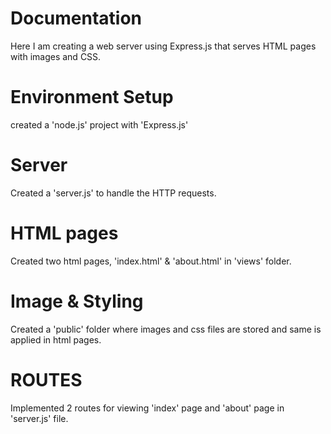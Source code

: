 # Documentation
Here I am creating a web server using Express.js that serves HTML pages with images and CSS.

# Environment Setup
created a 'node.js' project with 'Express.js'

# Server
Created a 'server.js' to handle the HTTP requests.

# HTML pages
Created two html pages, 'index.html' & 'about.html' in 'views' folder.

# Image & Styling
Created a 'public' folder where images and css files are stored and same is applied in html pages.

# ROUTES
Implemented 2 routes for viewing 'index' page and 'about' page in 'server.js' file.

